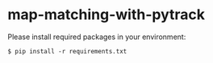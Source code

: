 # map-matching-with-pytrack

Please install required packages in your environment:

```
$ pip install -r requirements.txt
```